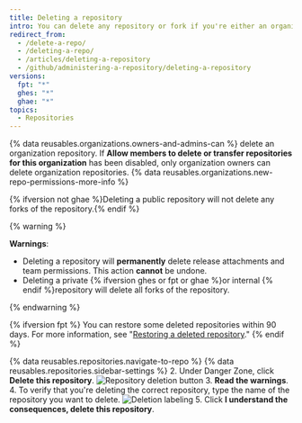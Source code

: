 ```yaml
---
title: Deleting a repository
intro: You can delete any repository or fork if you're either an organization owner or have admin permissions for the repository or fork. Deleting a forked repository does not delete the upstream repository.
redirect_from:
  - /delete-a-repo/
  - /deleting-a-repo/
  - /articles/deleting-a-repository
  - /github/administering-a-repository/deleting-a-repository
versions:
  fpt: "*"
  ghes: "*"
  ghae: "*"
topics:
  - Repositories
---
```


{% data reusables.organizations.owners-and-admins-can %} delete an organization repository. If **Allow members to delete or transfer repositories for this organization** has been disabled, only organization owners can delete organization repositories. {% data reusables.organizations.new-repo-permissions-more-info %}

{% ifversion not ghae %}Deleting a public repository will not delete any forks of the repository.{% endif %}

{% warning %}

**Warnings**:

- Deleting a repository will **permanently** delete release attachments and team permissions. This action **cannot** be undone.
- Deleting a private {% ifversion ghes or fpt or ghae %}or internal {% endif %}repository will delete all forks of the repository.

{% endwarning %}

{% ifversion fpt %}
You can restore some deleted repositories within 90 days. For more information, see "[Restoring a deleted repository](/articles/restoring-a-deleted-repository)."
{% endif %}

{% data reusables.repositories.navigate-to-repo %}
{% data reusables.repositories.sidebar-settings %} 2. Under Danger Zone, click **Delete this repository**.
![Repository deletion button](/assets/images/help/repository/repo-delete.png) 3. **Read the warnings**. 4. To verify that you're deleting the correct repository, type the name of the repository you want to delete.
![Deletion labeling](/assets/images/help/repository/repo-delete-confirmation.png) 5. Click **I understand the consequences, delete this repository**.
